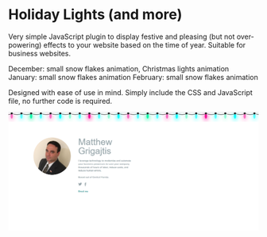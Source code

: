 # Holiday Lights (and more)

Very simple JavaScript plugin to display festive and pleasing (but not
over-powering) effects to your website based on the time of year.  Suitable
for business websites.

December: small snow flakes animation, Christmas lights animation
January: small snow flakes animation
February: small snow flakes animation

Designed with ease of use in mind.  Simply include the CSS and JavaScript
file, no further code is required.

![Screen Shot](screenshot.png)
